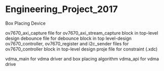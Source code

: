 # Engineering_Project_2017
Box Placing Device


ov7670_axi_capture file for ov7670_axi_stream_capture block in top-level design
debounce file for debounce block in top level-design
ov7670_controller, ov7670_register and i2c_sender files for ov7670_controller block in top-level design
proje file for constraint (.xdc)

vdma_main for vdma driver and box placing algorithm
vdma_api for vdma drive
